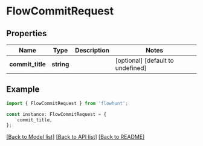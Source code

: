 # FlowCommitRequest


## Properties

Name | Type | Description | Notes
------------ | ------------- | ------------- | -------------
**commit_title** | **string** |  | [optional] [default to undefined]

## Example

```typescript
import { FlowCommitRequest } from 'flowhunt';

const instance: FlowCommitRequest = {
    commit_title,
};
```

[[Back to Model list]](../README.md#documentation-for-models) [[Back to API list]](../README.md#documentation-for-api-endpoints) [[Back to README]](../README.md)
